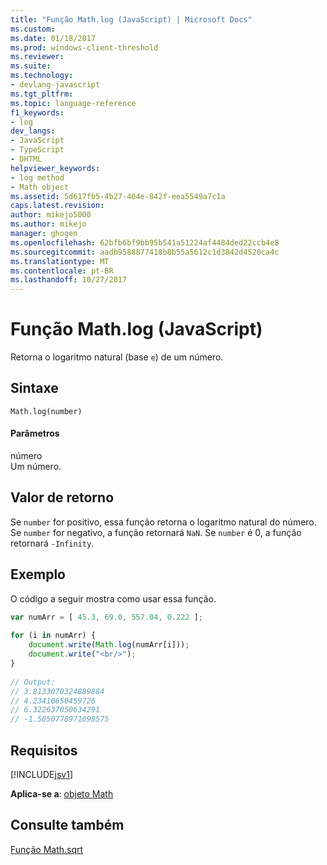 ```yaml
---
title: "Função Math.log (JavaScript) | Microsoft Docs"
ms.custom: 
ms.date: 01/18/2017
ms.prod: windows-client-threshold
ms.reviewer: 
ms.suite: 
ms.technology:
- devlang-javascript
ms.tgt_pltfrm: 
ms.topic: language-reference
f1_keywords:
- log
dev_langs:
- JavaScript
- TypeScript
- DHTML
helpviewer_keywords:
- log method
- Math object
ms.assetid: 5d617fb5-4b27-404e-842f-eea5549a7c1a
caps.latest.revision: 
author: mikejo5000
ms.author: mikejo
manager: ghogen
ms.openlocfilehash: 62bfb6bf9bb95b541a51224af4484ded22ccb4e8
ms.sourcegitcommit: aadb9588877418b8b55a5612c1d3842d4520ca4c
ms.translationtype: MT
ms.contentlocale: pt-BR
ms.lasthandoff: 10/27/2017
---
```

# <a name="mathlog-function-javascript"></a>Função Math.log (JavaScript)
Retorna o logaritmo natural (base `e`) de um número.  
  
## <a name="syntax"></a>Sintaxe  
  
```  
Math.log(number)   
```  
  
#### <a name="parameters"></a>Parâmetros  
 número  
 Um número.  
  
## <a name="return-value"></a>Valor de retorno  
 Se `number` for positivo, essa função retorna o logaritmo natural do número. Se `number` for negativo, a função retornará `NaN`. Se `number` é 0, a função retornará `-Infinity`.  
  
## <a name="example"></a>Exemplo  
 O código a seguir mostra como usar essa função.  
  
```JavaScript  
var numArr = [ 45.3, 69.0, 557.04, 0.222 ];  
  
for (i in numArr) {  
    document.write(Math.log(numArr[i]));  
    document.write("<br/>");  
}  
  
// Output:   
// 3.8133070324889884  
// 4.23410650459726  
// 6.322637050634291  
// -1.5050778971098575  
```  
  
## <a name="requirements"></a>Requisitos  
 [!INCLUDE[jsv1](../../javascript/misc/includes/jsv1-md.md)]  
  
 **Aplica-se a**: [objeto Math](../../javascript/reference/math-object-javascript.md)  
  
## <a name="see-also"></a>Consulte também  
 [Função Math.sqrt](../../javascript/reference/math-sqrt-function-javascript.md)